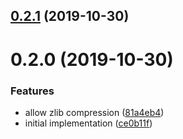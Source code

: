 ## [0.2.1](https://github.com/cheminfo-js/mzML/compare/v0.2.0...v0.2.1) (2019-10-30)



# 0.2.0 (2019-10-30)


### Features

* allow zlib compression ([81a4eb4](https://github.com/cheminfo-js/mzML/commit/81a4eb4))
* initial implementation ([ce0b11f](https://github.com/cheminfo-js/mzML/commit/ce0b11f))



